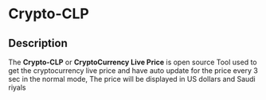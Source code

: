 __Crypto-CLP__
==

Description
----
The __Crypto-CLP__ or __CryptoCurrency Live Price__ is open source Tool used to get the cryptocurrency live price and have auto update for the price every 3 sec in the normal mode, The price will be displayed in US dollars and Saudi riyals 

